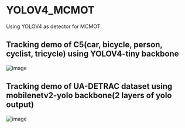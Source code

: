# YOLOV4_MCMOT
Using YOLOV4 as detector for MCMOT.

## Tracking demo of C5(car, bicycle, person, cyclist, tricycle) using YOLOV4-tiny backbone
![image](https://github.com/CaptainEven/YOLOV4_MCMOT/blob/YOLOV4_MCMOT_dev/test5_track.gif)

## Tracking demo of UA-DETRAC dataset using mobilenetv2-yolo backbone(2 layers of yolo output)
![image](https://github.com/CaptainEven/YOLOV4_MCMOT/blob/YOLOV4_MCMOT_dev/MVI_40855_track_fps12.gif)

